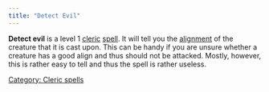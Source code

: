 ```yaml
---
title: "Detect Evil"
---
```


**Detect evil** is a level 1 [cleric](cleric "wikilink")
[spell](spell "wikilink"). It will tell you the
[alignment](alignment "wikilink") of the creature that it is cast upon.
This can be handy if you are unsure whether a creature has a good align
and thus should not be attacked. Mostly, however, this is rather easy to
tell and thus the spell is rather useless.

[Category: Cleric spells](Category:_Cleric_spells "wikilink")